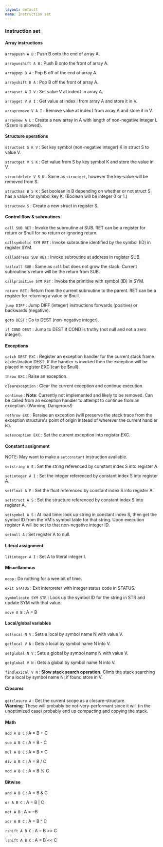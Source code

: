 ```yaml
---
layout: default
name: Instruction set
---
```


### Instruction set

#### Array instructions

`arraypush A B`
:  Push B onto the end of array A.

`arrayunshift A B`
:  Push B onto the front of array A.

`arraypop B A`
:  Pop B off of the end of array A.

`arrayshift B A`
:  Pop B off the front of array A.

`arrayset A I V`
:  Set value V at index I in array A.

`arrayget V A I`
:  Get value at index I from array A and store it in V.

`arrayremove V A I`
:  Remove value at index I from array A and store it in V.

`arraynew A L`
:  Create a new array in A with length of non-negative integer L ($zero is allowed).

#### Structure operations

`structset S K V`
:  Set key symbol (non-negative integer) K in struct S to value V.

`structget V S K`
:  Get value from S by key symbol K and store the value in V.

`structdelete V S K`
:  Same as `structget`, however the key-value will be removed from S.

`structhas B S K`
:  Set boolean in B depending on whether or not struct S has a value for symbol key K. (Boolean will be integer 0 or 1.)

`structnew S`
:  Create a new struct in register S.

#### Control flow & subroutines

`call SUB RET`
:  Invoke the subroutine at SUB. RET can be a register for return or $null for no return or ignoring return.

`callsymbolic SYM RET`
:  Invoke subroutine identified by the symbol (ID) in register SYM.

`calladdress SUB RET`
:  Invoke subroutine at address in register SUB.

`tailcall SUB`
:  Same as `call` but does not grow the stack. Current subroutine's return will be the return from SUB.

`callprimitive SYM RET`
:  Invoke the primitive with symbol (ID) in SYM.

`return RET`
:  Return from the current subroutine to the parent. RET can be a register for returning a value or $null.

`jump DIFF`
:  Jump DIFF (integer) instructions forwards (positive) or backwards (negative).

`goto DEST`
:  Go to DEST (non-negative integer).

`if COND DEST`
:  Jump to DEST if COND is truthy (not null and not a zero integer).

#### Exceptions

`catch DEST EXC`
:  Register an exception handler for the current stack frame at destination DEST. If the handler is invoked then the exception will be placed in register EXC (can be $null).

`throw EXC`
:  Raise an exception.

`clearexception`
:  Clear the current exception and continue execution.

`continue`
:  **Note**: Currently not implemented and likely to be removed.
   Can be called from an exception handler to attempt to continue from an exception. (Warning: Dangerous!)

`rethrow EXC`
:  Reraise an exception (will preserve the stack trace from the exception structure's point of origin instead of wherever the current handler is).

`setexception EXC`
:  Set the current exception into register EXC.

#### Constant assignment

NOTE: May want to make a `setconstant` instruction available.

`setstring A S`
:  Set the string referenced by constant index S into register A.

`setinteger A I`
:  Set the integer referenced by constant index S into register A.

`setfloat A F`
:  Set the float referenced by constant index S into register A.

`setstruct A S`
:  Set the structure referenced by constant index S into register A.

`setsymbol A S`
:  At load time: look up string in constant index S, then get the symbol ID from the VM's symbol table for that string. Upon execution register A will be set to that non-negative integer ID.

`setnull A`
:  Set register A to null.

#### Literal assignment

`litinteger A I`
:  Set A to literal integer I.

#### Miscellaneous

`noop`
:  Do nothing for a wee bit of time.

`exit STATUS`
:  Exit interpreter with integer status code in STATUS.

`symbolicate SYM STR`
:  Look up the symbol ID for the string in STR and update SYM with that value.

`move A B`
:  A = B

#### Local/global variables

`setlocal N V`
:  Sets a local by symbol name N with value V.

`getlocal V N`
:  Gets a local by symbol name N into V.

`setglobal N V`
:  Sets a global by symbol name N with value V.

`getglobal V N`
:  Gets a global by symbol name N into V.

`findlexical V N`
:  **Slow stack search operation.** Climb the stack searching for a local by symbol name N; if found store in V.

##### Closures

`getclosure A`
:   Get the current scope as a closure-structure.  
    **Warning**: These will probably be not-very-performant since it will (in
    the unoptimized case) probably end up compacting and copying the stack.

#### Math

`add A B C`
:  A = B + C

`sub A B C`
:  A = B - C

`mul A B C`
:  A = B * C

`div A B C`
:  A = B / C

`mod A B C`
:  A = B % C

#### Bitwise

`and A B C`
:  A = B & C

`or A B C`
:  A = B | C

`not A B`
:  A = ~B

`xor A B C`
:  A = B ^ C

`rshift A B C`
:  A = B >> C

`lshift A B C`
:  A = B << C
